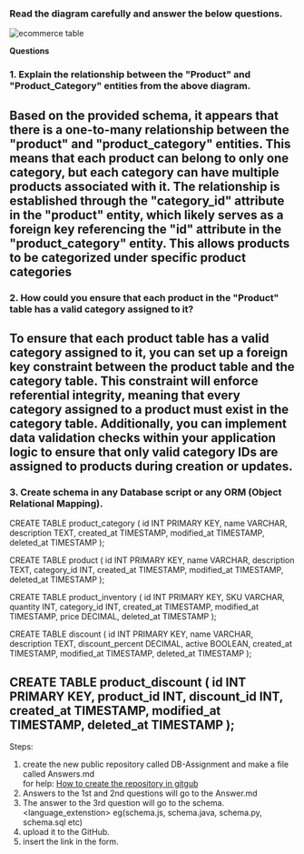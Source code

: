 ### Read the diagram carefully and answer the below questions. ###

![ecommerce table](https://raw.githubusercontent.com/iAmritMalviya/DB-Assignment/main/product-management-ecommerce-table-.webp)

**Questions**

### 1. Explain the relationship between the "Product" and "Product_Category" entities from the above diagram. ###
Based on the provided schema, it appears that there is a one-to-many relationship between the "product" and "product_category" entities. This means that each product can belong to only one category, but each category can have multiple products associated with it. 
The relationship is established through the "category_id" attribute in the "product" entity, which likely serves as a foreign key referencing the "id" attribute in the "product_category" entity. This allows products to be categorized under specific product categories
-------

### 2. How could you ensure that each product in the "Product" table has a valid category assigned to it? ###
To ensure that each product table has a valid category assigned to it, you can set up a foreign key constraint between the product table and the category table. This constraint will enforce referential integrity, meaning that every category assigned to a product must exist in the category table. Additionally, you can implement data validation checks within your application logic to ensure that only valid category IDs are assigned to products during creation or updates.
-------

### 3. Create schema in any Database script or any ORM (Object Relational Mapping). ###
CREATE TABLE product_category (
    id INT PRIMARY KEY,
    name VARCHAR,
    description TEXT,
    created_at TIMESTAMP,
    modified_at TIMESTAMP,
    deleted_at TIMESTAMP
);

CREATE TABLE product (
    id INT PRIMARY KEY,
    name VARCHAR,
    description TEXT,
    category_id INT,
    created_at TIMESTAMP,
    modified_at TIMESTAMP,
    deleted_at TIMESTAMP
);

CREATE TABLE product_inventory (
    id INT PRIMARY KEY,
    SKU VARCHAR,
    quantity INT,
    category_id INT,
    created_at TIMESTAMP,
    modified_at TIMESTAMP,
    price DECIMAL,
    deleted_at TIMESTAMP
);

CREATE TABLE discount (
    id INT PRIMARY KEY,
    name VARCHAR,
    description TEXT,
    discount_percent DECIMAL,
    active BOOLEAN,
    created_at TIMESTAMP,
    modified_at TIMESTAMP,
    deleted_at TIMESTAMP
);

CREATE TABLE product_discount (
    id INT PRIMARY KEY,
    product_id INT,
    discount_id INT,
    created_at TIMESTAMP,
    modified_at TIMESTAMP,
    deleted_at TIMESTAMP
);
-------



Steps: 
1. create the new public repository called DB-Assignment and make a file called Answers.md
   <br> for help: [How to create the repository in gitgub](https://www.geeksforgeeks.org/creating-repository-in-github/)
2. Answers to the 1st and 2nd questions will go to the Answer.md
3. The answer to the 3rd question will go to the schema.<language_extenstion> eg(schema.js, schema.java, schema.py, schema.sql etc)
4. upload it to the GitHub.
5. insert the link in the form.

